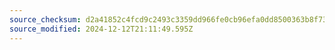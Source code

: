 ```yaml
---
source_checksum: d2a41852c4fcd9c2493c3359dd966fe0cb96efa0dd8500363b8f73360b4b7862
source_modified: 2024-12-12T21:11:49.595Z
---
```


